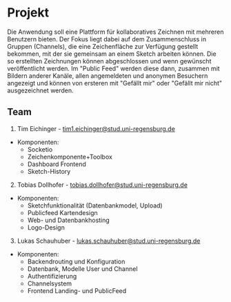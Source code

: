 # Projekt

Die Anwendung soll eine Plattform für kollaboratives Zeichnen mit mehreren Benutzern bieten. Der Fokus liegt dabei auf dem Zusammenschluss in Gruppen (Channels), die eine Zeichenfläche zur Verfügung gestellt bekommen, mit der sie gemeinsam an einem Sketch arbeiten können. Die so erstellten Zeichnungen können abgeschlossen und wenn gewünscht veröffentlicht werden. Im "Public Feed" werden diese dann, zusammen mit Bildern anderer Kanäle, allen angemeldeten und anonymen Besuchern angezeigt und können von ersteren mit "Gefällt mir" oder "Gefällt mir nicht" ausgezeichnet werden.

## Team

1. Tim Eichinger - tim1.eichinger@stud.uni-regensburg.de
  * Komponenten: 
    * Socketio 
    * Zeichenkomponente+Toolbox
    * Dashboard Frontend
    * Sketch-History
2. Tobias Dollhofer - tobias.dollhofer@stud.uni-regensburg.de
  * Komponenten: 
    * Sketchfunktionalität (Datenbankmodel, Upload) 
    * Publicfeed Kartendesign 
    * Web- und Datenbankhosting
    * Logo-Design
3. Lukas Schauhuber - lukas.schauhuber@stud.uni-regensburg.de
  * Komponenten: 
    * Backendrouting und Konfiguration
    * Datenbank, Modelle User und Channel
    * Authentifizierung
    * Channelsystem
    * Frontend Landing- und PublicFeed
    * View Engine
    * Dateiupload
    * Public .me Domain registriert
4. Timon Lorenz
5. Jonas Ernst

## Setup und Ausführen der Anwendung

Die App wird vom Projektteam unter der Domain http angeboten.
Zusätzlich besteht die Möglichkeit, das Projekt direkt auf einem eigenen Webserver auszuführen.
Allerdings ist zu beachten, dass, ohne Anpassung der Datenbank-Verbindung, die Bild-Referenzen nicht geladen werden können, da die Quelldateien nur auf dem gehosteten Webserver vorliegen. Die reguläre Datenbank-URL liegt unter `/lib/config/Constants.js` als Konstante vor.

Um die Anwendung lokal zu installieren und zu starten sind keine besonderen Schritte notwendig. 
Es reichen folgende Kommandos:

```npm install```

```npm start```

## Beschreibung

* Registrieren von Usern
  * -- Screenshot Signup Maske --
* Anmeldung im System
  * -- Screenshot Login Maske --
* Erstellen von Channels Beitreten von Channels
  * -- Screenshot Channel Create Maske --
* Zeichnen auf eigenem peristentem Canvas pro Channel
  * -- Screenshot Canvas --
* Festlegen von Benutzerrollen mit verschiedenen Rechten pro Channel
  * -- Screenshot Channel Admin Panel --
* Verwendung eines Ebenensystems
  * -- Screenshot Layer Auswahl --
* Wechseln von Stiftgrößen, Farben; Radieren, Rückgängig machen, Löschen
  * -- Screenshot Toolbox --
* Ändern von Usereinstellungen, Hochladen eines Avatars
  * -- Screenshot User Profile --
* Hochladen eines Channel Avatars
  * -- Screenshot Channel Info --
* Abschließen von Zeichnungen
  * -- Screenshot Save Sketch Maske --
* Veröffentlichen von Zeichnungen
  * -- Screenshot Finalize and Publish Sketch --
* Anzeigen einer Zeichenhistorie im Channel
  * -- Screenshot Sketch History --
* Exportieren von Zeichnungen
  * -- Screenshot Export Sketch --
* Auflistung aller veröffentlichten Zeichnungen im Public Feed
  * -- Screenshot Public Feed --
* Upvote und Downvote von Sketches
  * -- Screenshot Card Hover --
* Scoresystem bei Benutzern
  * -- Screenshot User Hover --
* Dynamisches Reloading des Frontends über AJAX
  * -- Gif AJAX Reloading --
* Eigen erstellte Server-API zur Abfrage von Channels/Usern/Sketches
  * -- Screenshot Lookup API --
